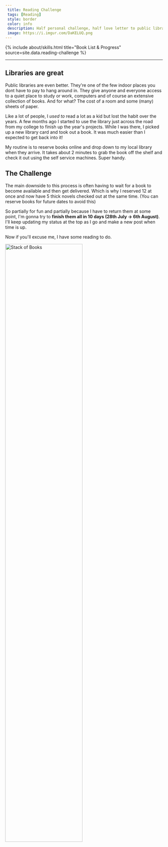 ```yaml
---
 title: Reading Challenge
 tags: [Reading]
 style: border
 color: info
 description: Half personal challenge, half love letter to public libraries
 image: https://i.imgur.com/DaKELUQ.png
---
```


{% include about/skills.html title="Book List & Progress" source=site.data.reading-challenge %}

---

## Libraries are great

Public libraries are even better. They're one of the few indoor places you dont have to pay to hang around in. They give anyone and everyone access to a quiet place to study or work, computers and of course an extensive collection of books. And for what? The cost of a room and some (many) sheets of paper.

Like a lot of people, I *used to* read a lot as a kid but lost the habit over the years. A few months ago I started to use the library just across the road from my college to finish up the year's projects. While I was there, I picked up a new library card and took out a book. It was much easier than I expected to get back into it!

My routine is to reserve books online and drop down to my local library when they arrive. It takes about 2 minutes to grab the book off the shelf and check it out using the self service machines. Super handy.

## The Challenge

The main downside to this process is often having to wait for a book to become available and then get delivered. Which is why I reserved 12 at once and now have 5 thick novels checked out at the same time. (You can reserve books for future dates to avoid this)

So partially for fun and partially because I have to return them at some point, I'm gonna try to **finish them all in 10 days (28th July -> 6th August)**. I'll keep updating my status at the top as I go and make a new post when time is up.

Now if you'll excuse me, I have some reading to do.

<img src="https://i.imgur.com/DaKELUQ.png" alt="Stack of Books" width="70%"/>
